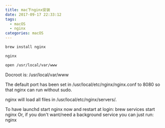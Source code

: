 ```yaml
---
title: mac下nginx安装
date: 2017-09-17 22:33:12
tags:
  - macOS
  - nginx
categories: macOS
---
```


```bash
brew install nginx
```

```bash
nginx
```

```bash
open /usr/local/var/www
```

<!-- more -->

Docroot is: /usr/local/var/www

The default port has been set in /usr/local/etc/nginx/nginx.conf to 8080 so that
nginx can run without sudo.

nginx will load all files in /usr/local/etc/nginx/servers/.

To have launchd start nginx now and restart at login:
  brew services start nginx
Or, if you don't want/need a background service you can just run:
  nginx
